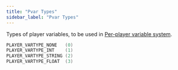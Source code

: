 ```yaml
---
title: "Pvar Types"
sidebar_label: "Pvar Types"
---
```


Types of player variables, to be used in [Per-player variable system](../../tutorials/perplayervariablesystem).

```c
PLAYER_VARTYPE_NONE   (0)
PLAYER_VARTYPE_INT    (1)
PLAYER_VARTYPE_STRING (2)
PLAYER_VARTYPE_FLOAT  (3)
```
